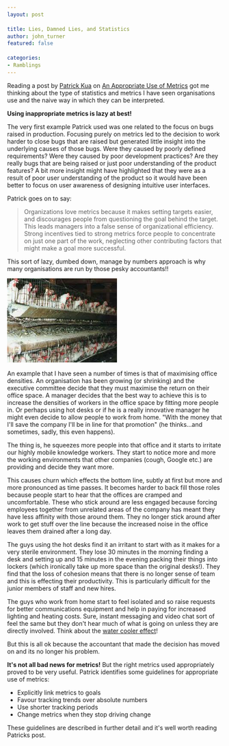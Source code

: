 ```yaml
---
layout: post

title: Lies, Damned Lies, and Statistics
author: john_turner
featured: false

categories:
- Ramblings
---
```


Reading a post by [Patrick Kua](http://www.thekua.com/atwork/) on [An Appropriate Use of Metrics](http://martinfowler.com/articles/useOfMetrics.html) got me thinking about the type of statistics and metrics I have seen organisations use and the naive way in which they can be interpreted.

**Using inappropriate metrics is lazy at best!**

The very first example Patrick used was one related to the focus on bugs raised in production.  Focusing purely on metrics led to the decision to work harder to close bugs that are raised but generated little insight into the underlying causes of those bugs.  Were they caused by poorly defined requirements?  Were they caused by poor development practices?  Are they really bugs that are being raised or just poor understanding of the product features?  A bit more insight might have highlighted that they were as a result of poor user understanding of the product so it would have been better to focus on user awareness of designing intuitive user interfaces.

Patrick goes on to say:
> Organizations love metrics because it makes setting targets easier, and discourages people from questioning the goal behind the target. This leads managers into a false sense of organizational efficiency. Strong incentives tied to strong metrics force people to concentrate on just one part of the work, neglecting other contributing factors that might make a goal more successful.

This sort of lazy, dumbed down, manage by numbers approach is why many organisations are run by those pesky accountants!!

<!-- more -->

<img src="/assets/img/post/2013-02-14-lies-damned-lies-and-statistics/battery-hens.jpeg" class="img-fluid img-thumbnail">

An example that I have seen a number of times is that of maximising office densities.  An organisation has been growing (or shrinking) and the executive committee decide that they must maximise the return on their office space.  A manager decides that the best way to achieve this is to increase the densities of workers in the office space by fitting more people in.  Or perhaps using hot desks or if he is a really innovative manager he might even decide to allow people to work from home.  "With the money that I'll save the company I'll be in line for that promotion" (he thinks...and sometimes, sadly, this even happens).

The thing is, he squeezes more people into that office and it starts to irritate our highly mobile knowledge workers.  They start to notice more and more the working environments that other companies (cough, Google etc.) are providing and decide they want more.

This causes churn which effects the bottom line, subtly at first but more and more pronounced as time passes.  It becomes harder to back fill those roles because people start to hear that the offices are cramped and uncomfortable.  These who stick around are less engaged because forcing employees together from unrelated areas of the company has meant they have less affinity with those around them.  They no longer stick around after work to get stuff over the line because the increased noise in the office leaves them drained after a long day.

The guys using the hot desks find it an irritant to start with as it makes for a very sterile environment.  They lose 30 minutes in the morning finding a desk and setting up and 15 minutes in the evening packing their things into lockers (which ironically take up more space than the original desks!).  They find that the loss of cohesion means that there is no longer sense of team and this is effecting their productivity.  This is particularly difficult for the junior members of staff and new hires.

The guys who work from home start to feel isolated and so raise requests for better communications equipment and help in paying for increased lighting and heating costs.  Sure, instant messaging and video chat sort of feel the same but they don't hear much of what is going on unless they are directly involved.  Think about the [water cooler effect](http://www.psychologytoday.com/blog/reality-mining/200911/the-water-cooler-effect)!

But this is all ok because the accountant that made the decision has moved on and its no longer his problem.

**It's not all bad news for metrics!**
But the right metrics used appropriately proved to be very useful.  Patrick identifies some guidelines for appropriate use of metrics:

- Explicitly link metrics to goals
- Favour tracking trends over absolute numbers
- Use shorter tracking periods
- Change metrics when they stop driving change

These guidelines are described in further detail and it's well worth reading Patricks post.
